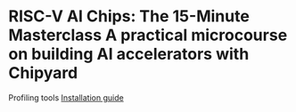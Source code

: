 # RISC-V AI Chips: The 15-Minute Masterclass A practical microcourse on building AI accelerators with Chipyard

Profiling tools  [Installation guide](/guides/Profiling_guide])